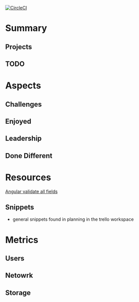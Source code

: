 [![CircleCI](https://circleci.com/gh/WindMillCode/WindMillCodeSite.svg?style=svg)](<LINK>)


# Summary

## Projects

## TODO

# Aspects

## Challenges

## Enjoyed

## Leadership

## Done Different









# Resources

[Angular validate all fields](https://loiane.com/2017/08/angular-reactive-forms-trigger-validation-on-submit/)
## Snippets
* general snippets found in planning in the trello workspace



# Metrics

## Users

## Netowrk

## Storage














